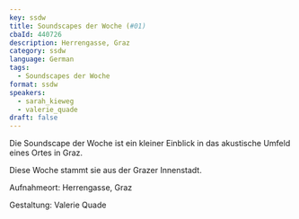 ```yaml
---
key: ssdw
title: Soundscapes der Woche (#01)
cbaId: 440726
description: Herrengasse, Graz
category: ssdw
language: German
tags:
  - Soundscapes der Woche
format: ssdw
speakers:
  - sarah_kieweg
  - valerie_quade
draft: false
---
```

Die Soundscape der Woche ist ein kleiner Einblick in das akustische Umfeld eines Ortes in Graz.

Diese Woche stammt sie aus der Grazer Innenstadt.

Aufnahmeort: Herrengasse, Graz

Gestaltung: Valerie Quade

